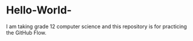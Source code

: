 # Hello-World-
I am taking grade 12 computer science and this repository is for practicing the GitHub Flow.
